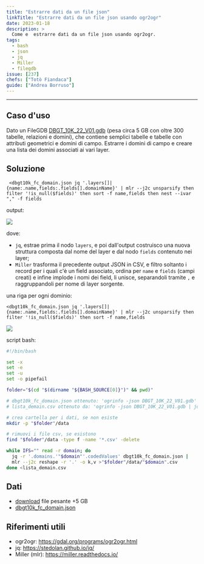 ```yaml
---
title: "Estrarre dati da un file json"
linkTitle: "Estrarre dati da un file json usando ogr2ogr"
date: 2023-01-18
description: >
  Come e  estrarre dati da un file json usando ogr2ogr.
tags:
  - bash
  - json
  - jq
  - Miller
  - filegdb
issue: [237]
chefs: ["Totò Fiandaca"]
guide: ["Andrea Borruso"]
---
```


---

## Caso d'uso

Dato un FileGDB [DBGT_10K_22_V01.gdb](https://www.sardegnageoportale.it/index.php?xsl=2420&s=40&v=9&c=95645&es=6603&na=1&n=100&esp=1&tb=14401) (pesa circa 5 GB con oltre 300 tabelle, relazioni e domini), che contiene semplici tabelle e tabelle con attributi geometrici e domini di campo. Estrarre i domini di campo e creare una lista dei domini associati ai vari layer.

## Soluzione

```
 <dbgt10k_fc_domain.json jq '.layers[]|{name:.name,fields:.fields[].domainName}' | mlr --j2c unsparsify then filter '!is_null($fields)' then sort -f name,fields then nest --ivar "," -f fields
 ```
 output:

 ![](https://user-images.githubusercontent.com/7631137/213261147-57d108ed-f2aa-4cce-a775-895108c31089.png)

dove:
- `jq`, estrae prima il nodo `layers`, e poi dall'output costruisco una nuova struttura composta dal nome del layer e dal nodo `fields` contenuto nei layer;
- `Miller` trasforma il precedente output JSON in CSV, e filtro soltanto i record per i quali c'è un field associato, ordina per `name` e `fields` (campi creati) e infine implode i nomi dei field, li unisce, separandoli tramite `,` e raggruppandoli per nome di layer sorgente.

una riga per ogni dominio:

```
<dbgt10k_fc_domain.json jq '.layers[]|{name:.name,fields:.fields[].domainName}' | mlr --j2c unsparsify then filter '!is_null($fields)' then sort -f name,fields
```

![](https://user-images.githubusercontent.com/7631137/213261431-2c2e62a7-547a-42de-9f3a-52eda67b1392.png)

script bash:

```sh
#!/bin/bash

set -x
set -e
set -u
set -o pipefail

folder="$(cd "$(dirname "${BASH_SOURCE[0]}")" && pwd)"

# dbgt10k_fc_domain.json ottenuto: 'ogrinfo -json DBGT_10K_22_V01.gdb'
# lista_demain.csv ottenuto da: 'ogrinfo -json DBGT_10K_22_V01.gdb | jq -r '.domains|keys[]''

# crea cartella per i dati, se non esiste
mkdir -p "$folder"/data

# rimuovi i file csv, se esistono
find "$folder"/data -type f -name '*.csv' -delete

while IFS="" read -r domain; do
  jq -r '.domains.'"$domain"'.codedValues' dbgt10k_fc_domain.json |
  mlr --j2c reshape -r '.' -o k,v >"$folder"/data/"$domain".csv
done <lista_demain.csv
```

## Dati

- [download](https://www.sardegnageoportale.it/index.php?xsl=2420&s=40&v=9&c=95645&es=6603&na=1&n=100&esp=1&tb=14401) file pesante +5 GB
- [dbgt10k_fc_domain.json](https://github.com/opendatasicilia/tansignari/files/10609275/dbgt10k_fc_domain.zip)

## Riferimenti utili

- ogr2ogr: <https://gdal.org/programs/ogr2ogr.html>
- jq: <https://stedolan.github.io/jq/>
- Miller (mlr): <https://miller.readthedocs.io/>


